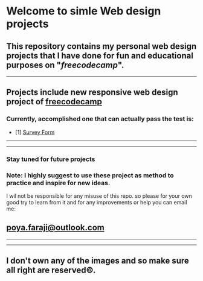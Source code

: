 # Welcome to simle Web design projects
## This repository contains my personal web design projects that I have done for fun and educational purposes on "*freecodecamp*". 
----

## Projects include new responsive web design project of [freecodecamp](https://www.freecodecamp.org/learn/2022/responsive-web-design/)

### Currently, accomplished one that can actually pass the test is:
- [1] [Survey Form](https://simple-web.w3spaces.com)


---
---
### Stay tuned for future projects
### **Note:** I highly suggest to use these project as method to practice and inspire for  new ideas.
I wil not be responsible for any misuse of this repo. so please for your own good try to learn from it and for any improvements  or help you can email me:

## poya.faraji@outlook.com
-----------
-----------

## I don't own any of the images and so make sure all right are reserved©. 